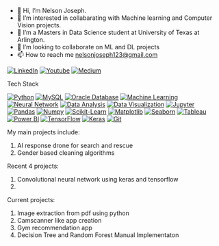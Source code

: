- 👋 Hi, I’m Nelson Joseph.
- 👀 I’m interested in collabarating with Machine learning and Computer Vision projects.
- 🌱 I’m a Masters in Data Science student at University of Texas at Arlington.
- 💞️ I’m looking to collaborate on ML and DL projects
- 📫 How to reach me nelsonjoseph123@gmail.com

[![LinkedIn](https://img.shields.io/badge/-LinkedIn-black.svg?style=flat-square&logo=linkedin&colorB=255)](https://www.linkedin.com/in/nelsonjoseph123/)
[![Youtube](https://img.shields.io/badge/-Youtube-black.svg?style=flat-square&logo=Youtube&colorB=900)](https://www.youtube.com/channel/UCj-j1k_3vC6F1rVgrEhDF7g)
[![Medium](https://img.shields.io/badge/-Medium-black.svg?style=flat-square&logo=Medium&colorB=000)](https://medium.com/me/stories/public)
<!---
nelson123-lab/nelson123-lab is a ✨ special ✨ repository because its `README.md` (this file) appears on your GitHub profile.
You can click the Preview link to take a look at your changes.
--->

Tech Stack
<!-- List the technologies and tools you're proficient in -->
[![Python](https://img.shields.io/badge/Python-3776AB?style=flat-square&logo=python&logoColor=white)](#)
[![MySQL](https://img.shields.io/badge/MySQL-4479A1?style=flat-square&logo=mysql&logoColor=white)](#)
[![Oracle Database](https://img.shields.io/badge/Oracle%20Database-F80000?style=flat-square&logo=oracle&logoColor=white)](#)
[![Machine Learning](https://img.shields.io/badge/Machine%20Learning-6C757D?style=flat-square&logo=scikit-learn&logoColor=white)](#)
[![Neural Network](https://img.shields.io/badge/Neural%20Network-CC0000?style=flat-square&logo=neuralnetwork&logoColor=white)](#)
[![Data Analysis](https://img.shields.io/badge/Data%20Analysis-2ECC71?style=flat-square&logo=dataanalysis&logoColor=white)](#)
[![Data Visualization](https://img.shields.io/badge/Data%20Visualization-8E44AD?style=flat-square&logo=datavisualization&logoColor=white)](#)
[![Jupyter](https://img.shields.io/badge/Jupyter-F37626?style=flat-square&logo=jupyter&logoColor=white)](#)
[![Pandas](https://img.shields.io/badge/Pandas-150458?style=flat-square&logo=pandas&logoColor=white)](#)
[![Numpy](https://img.shields.io/badge/Numpy-013243?style=flat-square&logo=numpy&logoColor=white)](#)
[![Scikit-Learn](https://img.shields.io/badge/Scikit%20Learn-F7931E?style=flat-square&logo=scikitlearn&logoColor=white)](#)
[![Matplotlib](https://img.shields.io/badge/Matplotlib-11557C?style=flat-square&logo=matplotlib&logoColor=white)](#)
[![Seaborn](https://img.shields.io/badge/Seaborn-741B47?style=flat-square&logo=seaborn&logoColor=white)](#)
[![Tableau](https://img.shields.io/badge/Tableau-E97627?style=flat-square&logo=tableau&logoColor=white)](#)
[![Power BI](https://img.shields.io/badge/Power%20BI-F2C811?style=flat-square&logo=powerbi&logoColor=black)](#)
[![TensorFlow](https://img.shields.io/badge/TensorFlow-FF6F00?style=flat-square&logo=tensorflow&logoColor=white)](https://www.tensorflow.org/)
[![Keras](https://img.shields.io/badge/Keras-D00000?style=flat-square&logo=keras&logoColor=white)](https://keras.io/)
[![Git](https://img.shields.io/badge/Git-F05032?style=flat-square&logo=git&logoColor=white)](#)

My main projects include:
1) AI response drone for search and rescue
2) Gender based cleaning algorithms

Recent 4 projects:
1) Convolutional neural network using keras and tensorflow
2) 
Current projects:
1) Image extraction from pdf using python
2) Camscanner like app creation
3) Gym recommendation app
4) Decision Tree and Random Forest Manual Implementaton
